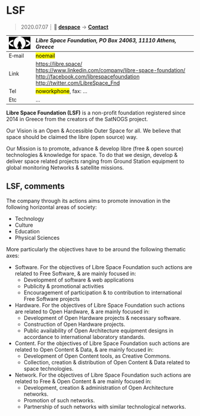 # LSF
> 2020.07.07 ┊ **🚀 [despace](index.md)** → **[Contact](contact.md)**

|[![](f/contact/l/lsf_logo1_thumb.jpg)](f/contact/l/lsf_logo1.png)|*Libre Space Foundation, PO Box 24063, 11110 Athens, Greece*|
|:--|:--|
|E‑mail| <mark>noemail</mark> |
|Link| <https://libre.space/><br> <https://www.linkedin.com/company/libre-space-foundation/><br> <http://facebook.com/librespacefoundation><br> <http://twitter.com/LibreSpace_Fnd> |
|Tel| <mark>noworkphone</mark>, fax: … |
|Etc| … |

**Libre Space Foundation (LSF)** is a non-profit foundation registered since 2014 in Greece from the creators of the SatNOGS project.

Our Vision is an Open & Accessible Outer Space for all. We believe that space should be claimed the libre (open source) way.

Our Mission is to promote, advance & develop libre (free & open source) technologies & knowledge for space. To do that we design, develop & deliver space related projects ranging from Ground Station equipment to global monitoring Networks & satellite missions.

<p style="page-break-after:always"> </p>

## LSF, comments

The company through its actions aims to promote innovation in the following horizontal areas of society:

   - Technology
   - Culture
   - Education
   - Physical Sciences

More particularly the objectives have to be around the following thematic axes:

   - Software. For the objectives of Libre Space Foundation such actions are related to Free Software, & are mainly focused in:
      - Development of software & web applications
      - Publicity & promotional activities
      - Encouragement of participation & to contribution to international Free Software projects
   - Hardware. For the objectives of Libre Space Foundation such actions are related to Open Hardware, & are mainly focused in:
      - Development of Open Hardware projects & necessary software.
      - Construction of Open Hardware projects.
      - Public availability of Open Architecture equipment designs in accordance to international laboratory standards.
   - Content. For the objectives of Libre Space Foundation such actions are related to Open Content & Data, & are mainly focused in:
      - Development of Open Content tools, as Creative Commons.
      - Collection, creation & distribution of Open Content & Data related to space technologies.
   - Network. For the objectives of Libre Space Foundation such actions are related to Free & Open Content & are mainly focused in:
      - Development, creation & administration of Open Architecture networks.
      - Promotion of such networks.
      - Partnership of such networks with similar technological networks.
